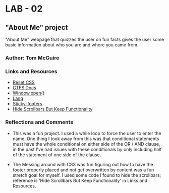 # LAB - 02

## "About Me" project

"About Me" webpage that quizzes the user on fun facts gives the user some basic information about who you are and where you came from.

### Author: Tom McGuire

### Links and Resources

* [Reset CSS](https://meyerweb.com/eric/tools/css/reset/)
* [GTFS Docs](https://developers.google.com/transit/gtfs)
* [Window.open()](https://developer.mozilla.org/en-US/docs/Web/API/Window/open)
* [Lang](https://developer.mozilla.org/en-US/docs/Web/HTML/Global_attributes/lang)
* [Sticky-footers](https://css-tricks.com/fun-viewport-units/#full-height-layouts-hero-images-and-sticky-footers)
* [Hide Scrollbars But Keep Functionality](https://www.w3schools.com/howto/howto_css_hide_scrollbars.asp)

### Reflections and Comments

* This was a fun project. I used a while loop to force the user to enter the name. One thing I took away from this was that conditional statements must have the whole conditional on either side of the OR / AND clause, in the past I've had issues with these conditionals by only including half of the statement of one side of the clause.

* The Messing around with CSS was fun figuring out how to have the footer properly placed and not get overwritten by content was a fun stretch goal for myself. I used some code I found to hide the scrollbars; reference is 'Hide Scrollbars But Keep Functionality' in Links and Resources.
